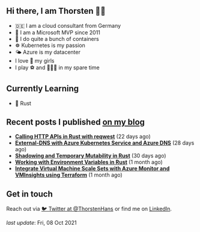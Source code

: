 ## Hi there, I am Thorsten 👋🏼

- 🇩🇪 I am a cloud consultant from Germany
- 🔷 I am a Microsoft MVP since 2011
- 🐳 I do quite a bunch of containers
- ☸️ Kubernetes is my passion
- 🌤 Azure is my datacenter
- I love 💞 my girls
- I play ⚽️ and 🏃🏻‍♂️ in my spare time

## Currently Learning

- 🦀 Rust

## Recent posts I published [on my blog](https://thorsten-hans.com)

- **[Calling HTTP APIs in Rust with reqwest](https://thorsten-hans.com/calling-http-apis-in-rust-with-reqwest/)** (22 days ago)
- **[External-DNS with Azure Kubernetes Service and Azure DNS](https://thorsten-hans.com/external-dns-azure-kubernetes-service-azure-dns/)** (28 days ago)
- **[Shadowing and Temporary Mutability in Rust](https://thorsten-hans.com/shadowing-temporary-mutability-rust/)** (30 days ago)
- **[Working with Environment Variables in Rust](https://thorsten-hans.com/working-with-environment-variables-in-rust/)** (1 month ago)
- **[Integrate Virtual Machine Scale Sets with Azure Monitor and VMInsights using Terraform](https://thorsten-hans.com/integrate-virtual-machine-scale-sets-azure-monitor-vminsights-terraform/)** (1 month ago)

## Get in touch

Reach out via [🐦 Twitter at @ThorstenHans](https://twitter.com/ThorstenHans) or find me on [LinkedIn](https://linkedin.com/in/ThorstenHans).

_last update_: Fri, 08 Oct 2021
